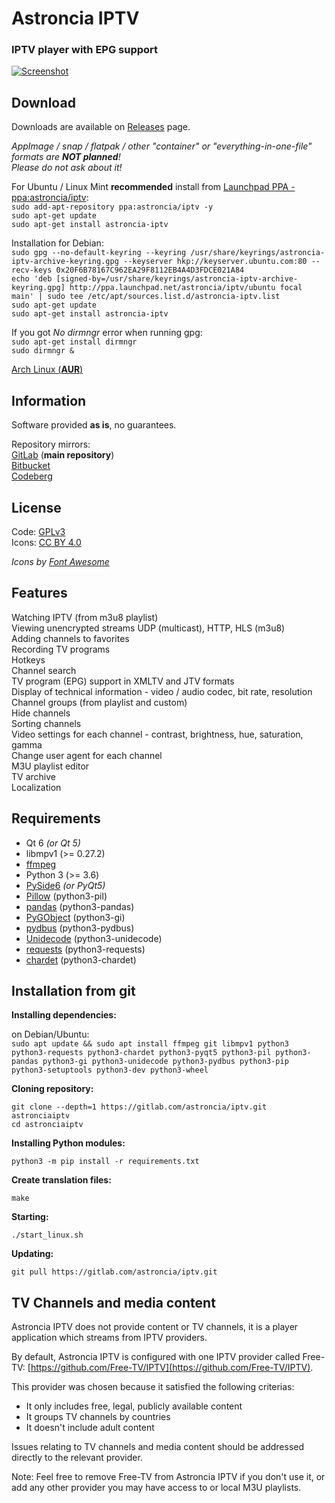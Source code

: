 # Astroncia IPTV
### IPTV player with EPG support

[![Screenshot](https://gitlab.com/astroncia/iptv-binaries/-/raw/master/screenshots/astroncia-iptv-screenshot-thumb.png)](https://gitlab.com/astroncia/iptv-binaries/-/raw/master/screenshots/astroncia-iptv-screenshot.png)  

## Download

Downloads are available on [Releases](https://gitlab.com/astroncia/iptv/-/releases) page.  
  
*AppImage / snap / flatpak / other "container" or "everything-in-one-file" formats are **NOT planned**!  
Please do not ask about it!*  
  
For Ubuntu / Linux Mint **recommended** install from [Launchpad PPA - ppa:astroncia/iptv](https://launchpad.net/~astroncia/+archive/ubuntu/iptv):  
```sudo add-apt-repository ppa:astroncia/iptv -y```  
```sudo apt-get update```  
```sudo apt-get install astroncia-iptv```  
  
Installation for Debian:  
```sudo gpg --no-default-keyring --keyring /usr/share/keyrings/astroncia-iptv-archive-keyring.gpg --keyserver hkp://keyserver.ubuntu.com:80 --recv-keys 0x20F6B78167C962EA29F8112EB4A4D3FDCE021A84```  
```echo 'deb [signed-by=/usr/share/keyrings/astroncia-iptv-archive-keyring.gpg] http://ppa.launchpad.net/astroncia/iptv/ubuntu focal main' | sudo tee /etc/apt/sources.list.d/astroncia-iptv.list```  
```sudo apt-get update```  
```sudo apt-get install astroncia-iptv```  
  
If you got *No dirmngr* error when running gpg:  
```sudo apt-get install dirmngr```  
```sudo dirmngr &```  
  
[Arch Linux (**AUR**)](https://aur.archlinux.org/packages/astronciaiptv/)  

## Information

Software provided **as is**, no guarantees.  

Repository mirrors:  
[GitLab](https://gitlab.com/astroncia/iptv) (**main repository**)  
[Bitbucket](https://bitbucket.org/astroncia/astroncia-iptv/src/master/)  
[Codeberg](https://codeberg.org/astroncia/iptv)  

## License

Code: [GPLv3](https://gitlab.com/astroncia/iptv/-/blob/master/COPYING)  
Icons: [CC BY 4.0](https://creativecommons.org/licenses/by/4.0/)  
  
*Icons by [Font Awesome](https://fontawesome.com/)*  

## Features

Watching IPTV (from m3u8 playlist)  
Viewing unencrypted streams UDP (multicast), HTTP, HLS (m3u8)  
Adding channels to favorites  
Recording TV programs  
Hotkeys  
Channel search  
TV program (EPG) support in XMLTV and JTV formats  
Display of technical information - video / audio codec, bit rate, resolution  
Channel groups (from playlist and custom)  
Hide channels  
Sorting channels  
Video settings for each channel - contrast, brightness, hue, saturation, gamma  
Change user agent for each channel  
M3U playlist editor  
TV archive  
Localization  

## Requirements

- Qt 6 *(or Qt 5)*
- libmpv1 (>= 0.27.2)
- [ffmpeg](https://ffmpeg.org/)
- Python 3 (>= 3.6)
- [PySide6](https://pypi.org/project/PySide6/) *(or PyQt5)*
- [Pillow](https://pypi.org/project/Pillow/) (python3-pil)
- [pandas](https://pypi.org/project/pandas/) (python3-pandas)
- [PyGObject](https://pypi.org/project/PyGObject/) (python3-gi)
- [pydbus](https://pypi.org/project/pydbus/) (python3-pydbus)
- [Unidecode](https://pypi.org/project/Unidecode/) (python3-unidecode)
- [requests](https://pypi.org/project/requests/) (python3-requests)
- [chardet](https://pypi.org/project/chardet/) (python3-chardet)

## Installation from git

**Installing dependencies:**

on Debian/Ubuntu:  
```sudo apt update && sudo apt install ffmpeg git libmpv1 python3 python3-requests python3-chardet python3-pyqt5 python3-pil python3-pandas python3-gi python3-unidecode python3-pydbus python3-pip python3-setuptools python3-dev python3-wheel```

**Cloning repository:**

```git clone --depth=1 https://gitlab.com/astroncia/iptv.git astronciaiptv```  
```cd astronciaiptv```  

**Installing Python modules:**  

```python3 -m pip install -r requirements.txt```  

**Create translation files:**  
  
```make```  

**Starting:**

```./start_linux.sh```

**Updating:**

```git pull https://gitlab.com/astroncia/iptv.git```

## TV Channels and media content

Astroncia IPTV does not provide content or TV channels, it is a player application which streams from IPTV providers.  
  
By default, Astroncia IPTV is configured with one IPTV provider called Free-TV: [https://github.com/Free-TV/IPTV](https://github.com/Free-TV/IPTV).  
  
This provider was chosen because it satisfied the following criterias:  
  
- It only includes free, legal, publicly available content  
- It groups TV channels by countries  
- It doesn't include adult content  
  
Issues relating to TV channels and media content should be addressed directly to the relevant provider.  
  
Note: Feel free to remove Free-TV from Astroncia IPTV if you don't use it, or add any other provider you may have access to or local M3U playlists.  
